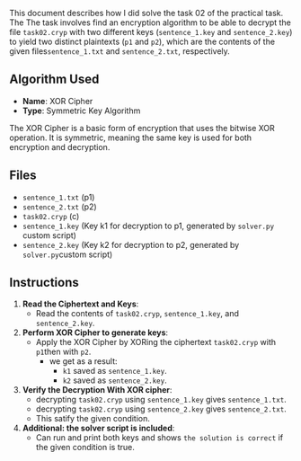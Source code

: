 ﻿This document describes how I did solve the task 02 of the practical task. The The task involves find an encryption algorithm to be able to decrypt the file `task02.cryp` with two different keys (`sentence_1.key` and `sentence_2.key`) to yield two distinct plaintexts (`p1` and `p2`), which are the contents of the given files`sentence_1.txt` and `sentence_2.txt`, respectively.

## Algorithm Used

-   **Name**: XOR Cipher
-   **Type**: Symmetric Key Algorithm

The XOR Cipher is a basic form of encryption that uses the bitwise XOR operation. It is symmetric, meaning the same key is used for both encryption and decryption.

## Files

-   `sentence_1.txt` (p1)
-   `sentence_2.txt` (p2)
-   `task02.cryp` (c)
-   `sentence_1.key` (Key k1 for decryption to p1, generated by `solver.py` custom script)
-   `sentence_2.key` (Key k2 for decryption to p2, generated by `solver.py`custom script)

## Instructions

1.  **Read the Ciphertext and Keys**:
    -   Read the contents of `task02.cryp`, `sentence_1.key`, and `sentence_2.key`.
2.  **Perform XOR Cipher to generate keys**:
    -   Apply the XOR Cipher by XORing the ciphertext `task02.cryp` with `p1`then with `p2`.
	    -  we get as a result:
		    - `k1` saved as `sentence_1.key`.
		    - `k2` saved as `sentence_2.key`.
3.  **Verify the Decryption With XOR cipher**:
    -   decrypting `task02.cryp` using `sentence_1.key` gives `sentence_1.txt`.
    -   decrypting `task02.cryp` using `sentence_2.key` gives `sentence_2.txt`.
    - This satify the given condition.
4. **Additional: the solver script is included**:
	- Can run and print both keys and shows `the solution is correct` if the given condition is true.
